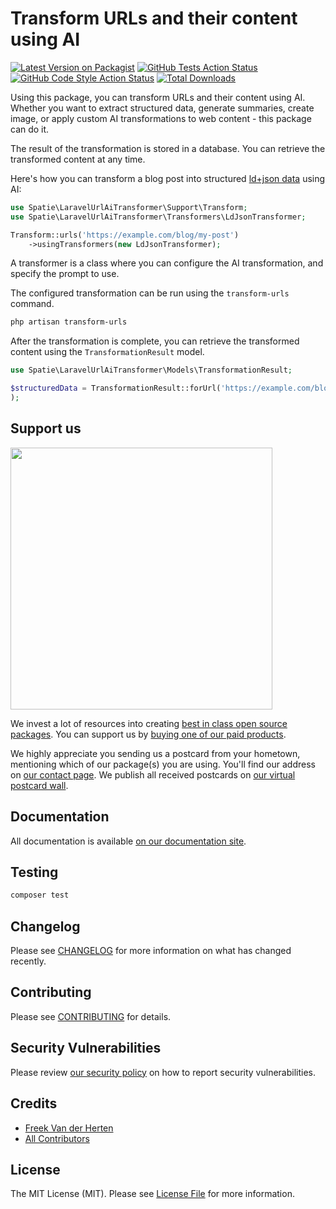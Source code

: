 # Transform URLs and their content using AI

[![Latest Version on Packagist](https://img.shields.io/packagist/v/spatie/laravel-url-ai-transformer.svg?style=flat-square)](https://packagist.org/packages/spatie/laravel-url-ai-transformer)
[![GitHub Tests Action Status](https://img.shields.io/github/actions/workflow/status/spatie/laravel-url-ai-transformer/run-tests.yml?branch=main&label=tests&style=flat-square)](https://github.com/spatie/laravel-url-ai-transformer/actions?query=workflow%3Arun-tests+branch%3Amain)
[![GitHub Code Style Action Status](https://img.shields.io/github/actions/workflow/status/spatie/laravel-url-ai-transformer/fix-php-code-style-issues.yml?branch=main&label=code%20style&style=flat-square)](https://github.com/spatie/laravel-url-ai-transformer/actions?query=workflow%3A"Fix+PHP+code+style+issues"+branch%3Amain)
[![Total Downloads](https://img.shields.io/packagist/dt/spatie/laravel-url-ai-transformer.svg?style=flat-square)](https://packagist.org/packages/spatie/laravel-url-ai-transformer)

Using this package, you can transform URLs and their content using AI. Whether you want to extract structured data, generate summaries, create image, or apply custom AI transformations to web content - this package can do it.

The result of the transformation is stored in a database. You can retrieve the transformed content at any time.

Here's how you can transform a blog post into structured [ld+json data](https://json-ld.org) using AI:

```php
use Spatie\LaravelUrlAiTransformer\Support\Transform;
use Spatie\LaravelUrlAiTransformer\Transformers\LdJsonTransformer;

Transform::urls('https://example.com/blog/my-post')
    ->usingTransformers(new LdJsonTransformer);
```

A transformer is a class where you can configure the AI transformation, and specify the prompt to use.

The configured transformation can be run using the `transform-urls` command.

```bash
php artisan transform-urls
```

After the transformation is complete, you can retrieve the transformed content using the `TransformationResult` model.

```php
use Spatie\LaravelUrlAiTransformer\Models\TransformationResult;

$structuredData = TransformationResult::forUrl('https://example.com/blog/my-post','ldJson'
);
```

## Support us

[<img src="https://github-ads.s3.eu-central-1.amazonaws.com/laravel-url-ai-transformer.jpg?t=1" width="419px" />](https://spatie.be/github-ad-click/laravel-url-ai-transformer)

We invest a lot of resources into creating [best in class open source packages](https://spatie.be/open-source). You can support us by [buying one of our paid products](https://spatie.be/open-source/support-us).

We highly appreciate you sending us a postcard from your hometown, mentioning which of our package(s) you are using. You'll find our address on [our contact page](https://spatie.be/about-us). We publish all received postcards on [our virtual postcard wall](https://spatie.be/open-source/postcards).

## Documentation

All documentation is available [on our documentation site](https://spatie.be/docs/laravel-url-ai-transformer).

## Testing

```bash
composer test
```

## Changelog

Please see [CHANGELOG](CHANGELOG.md) for more information on what has changed recently.

## Contributing

Please see [CONTRIBUTING](CONTRIBUTING.md) for details.

## Security Vulnerabilities

Please review [our security policy](../../security/policy) on how to report security vulnerabilities.

## Credits

- [Freek Van der Herten](https://github.com/freekmurze)
- [All Contributors](../../contributors)

## License

The MIT License (MIT). Please see [License File](LICENSE.md) for more information.
